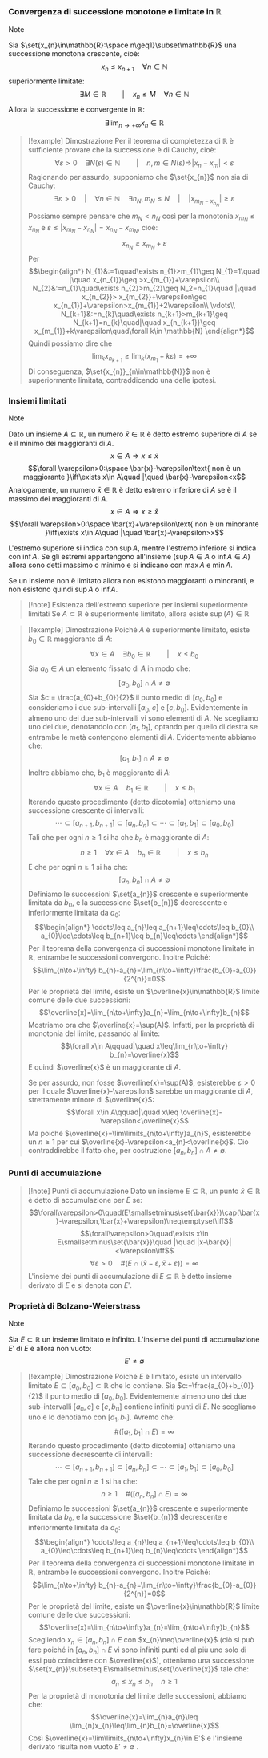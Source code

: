 ### Convergenza di successione monotone e limitate in $\mathbb{R}$
>[!note]
>Sia $\set{x_{n}\in\mathbb{R}:\space n\geq1}\subset\mathbb{R}$ una successione monotona crescente, cioè: $$x_{n}\leq x_{n+1}\quad\forall n\in\mathbb{N}$$ superiormente limitate: $$\exists M\in\mathbb{R}\qquad|\quad x_{n}\leq M\quad\forall n\in \mathbb{N}$$Allora la successione è convergente in $\mathbb{R}$: $$\exists \lim_{n\to+\infty} x_{n}\in\mathbb{R}$$

>[!example] Dimostrazione
>Per il teorema di completezza di $\mathbb{R}$ è sufficiente provare che la successione è di Cauchy, cioè: $$\forall\varepsilon>0\quad\exists N(\varepsilon)\in\mathbb{N}\qquad|\quad n,m\in N(\varepsilon)\Longrightarrow|x_{n}-x_{m}|<\varepsilon$$
>Ragionando per assurdo, supponiamo che $\set{x_{n}}$ non sia di Cauchy: $$\exists \varepsilon>0\quad |\quad\forall n\in\mathbb{N}\quad\exists n_{N},m_{N}\leq N\quad |\quad|x_{m_{N}-x_{n_{N}}}|\geq\varepsilon$$
>Possiamo sempre pensare che $m_{N}< n_{N}$ così per la monotonia $x_{m_{N}}\leq x_{n_{N}}$ e $\varepsilon\leq |x_{m_{N}}-x_{n_{N}}|=x_{n_{N}}-x_{m_{N}}$, cioè: $$x_{n_{N}}\geq x_{m_{N}}+\varepsilon$$
>Per $$\begin{align*}
>N_{1}&:=1\quad\exists n_{1}>m_{1}\geq N_{1}=1\quad |\quad x_{n_{1}}\geq >x_{m_{1}}+\varepsilon\\
N_{2}&:=n_{1}\quad\exists n_{2}>m_{2}\geq N_2=n_{1}\quad |\quad x_{n_{2}}> x_{m_{2}}+\varepsilon\geq x_{n_{1}}+\varepsilon>x_{m_{1}}+2\varepsilon\\
\vdots\\
N_{k+1}&:=n_{k}\quad\exists n_{k+1}>m_{k+1}\geq N_{k+1}=n_{k}\quad|\quad x_{n_{k+1}}\geq x_{m_{1}}+k\varepsilon\quad\forall k\in \mathbb{N}
>\end{align*}$$
>Quindi possiamo dire che $$\lim_{k}x_{n_{k+1}}\geq\lim_{k}(x_{m_{1}}+k\varepsilon)=+\infty$$
>Di conseguenza, $\set{x_{n}}_{n\in\mathbb{N}}$ non è superiormente limitata, contraddicendo una delle ipotesi.
### Insiemi limitati
>[!note]
>Dato un insieme $A\subseteq\mathbb{R}$, un numero $\bar{x}\in\mathbb{R}$ è detto estremo superiore di $A$ se è il minimo dei maggioranti di $A$.
>$$x\in A\Longrightarrow x\leq \bar x$$$$\forall \varepsilon>0:\space \bar{x}-\varepsilon\text{ non è un maggiorante }\iff\exists x\in A\quad |\quad \bar{x}-\varepsilon<x$$
>Analogamente, un numero $\bar{x}\in\mathbb{R}$ è detto estremo inferiore di $A$ se è il massimo dei maggioranti di $A$.
>$$x\in A\Longrightarrow x\geq \bar x$$$$\forall \varepsilon>0:\space \bar{x}+\varepsilon\text{ non è un minorante }\iff\exists x\in A\quad |\quad \bar{x}-\varepsilon>x$$
>
>L'estremo superiore si indica con $\sup A$, mentre l'estremo inferiore si indica con $\inf A$.
>Se gli estremi appartengono all'insieme ($\sup A\in A$ o $\inf A\in A$) allora sono detti massimo o minimo e si indicano con $\max A$ e $\min A$.

Se un insieme non è limitato allora non esistono maggioranti o minoranti, e non esistono quindi $\sup A$ o $\inf A$.

>[!note] Esistenza dell'estremo superiore per insiemi superiormente limitati
>Se $A\subset\mathbb{R}$ è superiormente limitato, allora esiste $\sup(A)\in\mathbb{R}$

>[!example] Dimostrazione
>Poiché $A$ è superiormente limitato, esiste $b_{0}\in\mathbb{R}$ maggiorante di $A$: $$\forall x\in A\quad\exists b_{0}\in\mathbb{R}\qquad|\quad x\leq b_{0}$$
>Sia $a_{0}\in A$ un elemento fissato di $A$ in modo che: $$[a_{0},b_{0}]\cap A\neq\emptyset$$
>Sia $c:= \frac{a_{0}+b_{0}}{2}$ il punto medio di $[a_{0},b_{0}]$ e consideriamo i due sub-intervalli $[a_{0},c]$ e $[c,b_{0}]$. Evidentemente in almeno uno dei due sub-intervalli vi sono elementi di $A$. Ne scegliamo uno dei due, denotandolo con $[a_{1},b_{1}]$, optando per quello di destra se entrambe le metà contengono elementi di $A$. Evidentemente abbiamo che: $$[a_{1},b_{1}]\cap A\neq\emptyset$$
>Inoltre abbiamo che, $b_{1}$ è maggiorante di $A$: $$\forall x\in A\quad b_{1}\in\mathbb{R}\qquad|\quad x\leq b_{1}$$
>Iterando questo procedimento (detto dicotomia) otteniamo una successione crescente di intervalli: $$\cdots\subset[a_{n+1},b_{n+1}]\subset[a_{n},b_{n}]\subset\cdots\subset[a_{1},b_{1}]\subset[a_{0},b_{0}]$$
>Tali che per ogni $n\geq1$ si ha che $b_{n}$ è maggiorante di $A$:
>$$n\geq 1\quad \forall x\in A\quad b_{n}\in\mathbb{R}\qquad|\quad x\leq b_{n}$$
>E che per ogni $n\geq1$ si ha che: $$[a_{n},b_{n}]\cap A\neq\emptyset$$
>Definiamo le successioni $\set{a_{n}}$ crescente e superiormente limitata da $b_{0}$, e la successione $\set{b_{n}}$ decrescente e inferiormente limitata da $a_{0}$: $$\begin{align*}
>\cdots\leq a_{n}\leq a_{n+1}\leq\cdots\leq b_{0}\\
>a_{0}\leq\cdots\leq b_{n+1}\leq b_{n}\leq\cdots
>\end{align*}$$
>Per il teorema della convergenza di successioni monotone limitate in $\mathbb{R}$, entrambe le successioni convergono. Inoltre Poiché: $$\lim_{n\to+\infty} b_{n}-a_{n}=\lim_{n\to+\infty}\frac{b_{0}-a_{0}}{2^{n}}=0$$
>Per le proprietà del limite, esiste un $\overline{x}\in\mathbb{R}$ limite comune delle due successioni: $$\overline{x}=\lim_{n\to+\infty}a_{n}=\lim_{n\to+\infty}b_{n}$$
>Mostriamo ora che $\overline{x}=\sup(A)$. Infatti, per la proprietà di monotonia del limite, passando al limite: $$\forall x\in A\qquad|\quad x\leq\lim_{n\to+\infty} b_{n}=\overline{x}$$
>E quindi $\overline{x}$ è un maggiorante di $A$.
>
>Se per assurdo, non fosse $\overline{x}=\sup(A)$, esisterebbe $\varepsilon>0$ per il quale $\overline{x}-\varepsilon$ sarebbe un maggiorante di $A$, strettamente minore di $\overline{x}$: $$\forall x\in A\qquad|\quad x\leq \overline{x}-\varepsilon<\overline{x}$$
>Ma poiché $\overline{x}=\lim\limits_{n\to+\infty}a_{n}$, esisterebbe un $n\geq1$ per cui $\overline{x}-\varepsilon<a_{n}<\overline{x}$. Ciò contraddirebbe il fatto che, per costruzione $[a_{n},b_{n}]\cap A\neq\emptyset$.

### Punti di accumulazione
>[!note] Punti di accumulazione
>Dato un insieme $E\subseteq\mathbb{R}$, un punto $\bar{x}\in\mathbb{R}$ è detto di accumulazione per $E$ se: $$\forall\varepsilon>0\quad(E\smallsetminus\set{\bar{x}})\cap(\bar{x}-\varepsilon,\bar{x}+\varepsilon)\neq\emptyset\iff$$$$\forall\varepsilon>0\quad\exists x\in E\smallsetminus\set{\bar{x}}\quad |\quad |x-\bar{x}|<\varepsilon\iff$$$$\forall\varepsilon>0\quad \#(E\cap(\bar{x}-\varepsilon,\bar{x}+\varepsilon))=\infty$$
>L'insieme dei punti di accumulazione di $E\subseteq\mathbb{R}$ è detto insieme derivato di $E$ e si denota con $E'$.
### Proprietà di Bolzano-Weierstrass
>[!note]
>Sia $E\subset\mathbb{R}$ un insieme limitato e infinito. L'insieme dei punti di accumulazione $E'$ di $E$ è allora non vuoto: $$E'\neq\emptyset$$

>[!example] Dimostrazione
>Poiché $E$ è limitato, esiste un intervallo limitato $E\subseteq[a_{0},b_{0}]\subset\mathbb{R}$ che lo contiene. Sia $c:=\frac{a_{0}+b_{0}}{2}$ il punto medio di $[a_{0},b_{0}]$. Evidentemente almeno uno dei due sub-intervalli $[a_{0},c]$ e $[c,b_{0}]$ contiene infiniti punti di $E$.
>Ne scegliamo uno e lo denotiamo con $[a_{1},b_{1}]$. Avremo che: $$\#([a_{1},b_{1}]\cap E)=\infty$$
>Iterando questo procedimento (detto dicotomia) otteniamo una successione decrescente di intervalli: $$\cdots\subset[a_{n+1},b_{n+1}]\subset[a_{n},b_{n}]\subset\cdots\subset[a_{1},b_{1}]\subset[a_{0},b_{0}]$$
>Tale che per ogni $n\geq1$ si ha che: $$n\geq 1\quad \#([a_{n},b_{n}]\cap E)=\infty$$
>Definiamo le successioni $\set{a_{n}}$ crescente e superiormente limitata da $b_{0}$, e la successione $\set{b_{n}}$ decrescente e inferiormente limitata da $a_{0}$: $$\begin{align*}
>\cdots\leq a_{n}\leq a_{n+1}\leq\cdots\leq b_{0}\\
>a_{0}\leq\cdots\leq b_{n+1}\leq b_{n}\leq\cdots
>\end{align*}$$
>Per il teorema della convergenza di successioni monotone limitate in $\mathbb{R}$, entrambe le successioni convergono. Inoltre Poiché: $$\lim_{n\to+\infty} b_{n}-a_{n}=\lim_{n\to+\infty}\frac{b_{0}-a_{0}}{2^{n}}=0$$
>Per le proprietà del limite, esiste un $\overline{x}\in\mathbb{R}$ limite comune delle due successioni: $$\overline{x}=\lim_{n\to+\infty}a_{n}=\lim_{n\to+\infty}b_{n}$$
>Scegliendo $x_{n}\in[a_{n},b_{n}]\cap E$ con $x_{n}\neq\overline{x}$ (ciò si può fare poiché in $[a_{n},b_{n}]\cap E$ vi sono infiniti punti ed al più uno solo di essi può coincidere con $\overline{x}$), otteniamo una successione $\set{x_{n}}\subseteq E\smallsetminus\set{\overline{x}}$ tale che: $$a_{n}\leq x_{n}\leq b_{n}\quad n\geq 1$$
>Per la proprietà di monotonia del limite delle successioni, abbiamo che: $$\overline{x}=\lim_{n}a_{n}\leq \lim_{n}x_{n}\leq\lim_{n}b_{n}=\overline{x}$$
>Così $\overline{x}=\lim\limits_{n\to+\infty}x_{n}\in E'$ e l'insieme derivato risulta non vuoto $E'\neq\emptyset$ .
